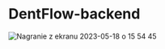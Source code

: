 # DentFlow-backend

![Nagranie z ekranu 2023-05-18 o 15 54 45](https://github.com/RafalGontarski/DentFlow-backend/assets/106514250/59a74b76-75a2-4d9e-9972-cee471fa8483)

